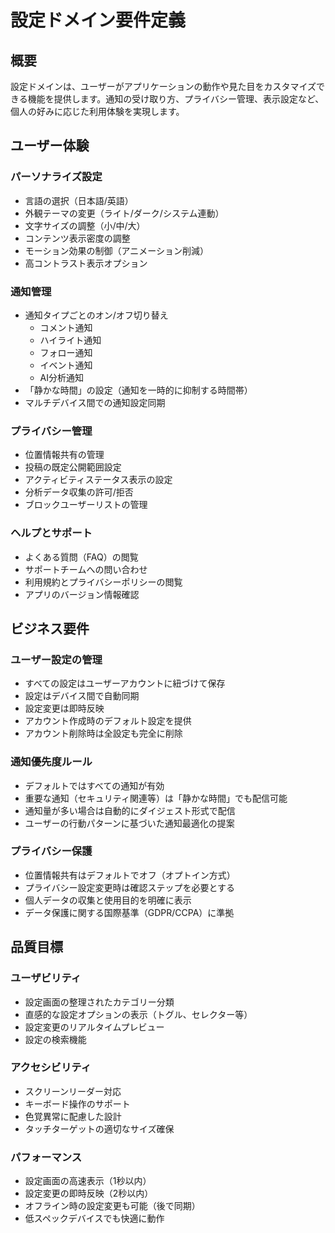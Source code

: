 # 設定ドメイン要件定義

## 概要
設定ドメインは、ユーザーがアプリケーションの動作や見た目をカスタマイズできる機能を提供します。通知の受け取り方、プライバシー管理、表示設定など、個人の好みに応じた利用体験を実現します。

## ユーザー体験

### パーソナライズ設定
- 言語の選択（日本語/英語）
- 外観テーマの変更（ライト/ダーク/システム連動）
- 文字サイズの調整（小/中/大）
- コンテンツ表示密度の調整
- モーション効果の制御（アニメーション削減）
- 高コントラスト表示オプション

### 通知管理
- 通知タイプごとのオン/オフ切り替え
  - コメント通知
  - ハイライト通知
  - フォロー通知
  - イベント通知
  - AI分析通知
- 「静かな時間」の設定（通知を一時的に抑制する時間帯）
- マルチデバイス間での通知設定同期

### プライバシー管理
- 位置情報共有の管理
- 投稿の既定公開範囲設定
- アクティビティステータス表示の設定
- 分析データ収集の許可/拒否
- ブロックユーザーリストの管理

### ヘルプとサポート
- よくある質問（FAQ）の閲覧
- サポートチームへの問い合わせ
- 利用規約とプライバシーポリシーの閲覧
- アプリのバージョン情報確認

## ビジネス要件

### ユーザー設定の管理
- すべての設定はユーザーアカウントに紐づけて保存
- 設定はデバイス間で自動同期
- 設定変更は即時反映
- アカウント作成時のデフォルト設定を提供
- アカウント削除時は全設定も完全に削除

### 通知優先度ルール
- デフォルトではすべての通知が有効
- 重要な通知（セキュリティ関連等）は「静かな時間」でも配信可能
- 通知量が多い場合は自動的にダイジェスト形式で配信
- ユーザーの行動パターンに基づいた通知最適化の提案

### プライバシー保護
- 位置情報共有はデフォルトでオフ（オプトイン方式）
- プライバシー設定変更時は確認ステップを必要とする
- 個人データの収集と使用目的を明確に表示
- データ保護に関する国際基準（GDPR/CCPA）に準拠

## 品質目標

### ユーザビリティ
- 設定画面の整理されたカテゴリー分類
- 直感的な設定オプションの表示（トグル、セレクター等）
- 設定変更のリアルタイムプレビュー
- 設定の検索機能

### アクセシビリティ
- スクリーンリーダー対応
- キーボード操作のサポート
- 色覚異常に配慮した設計
- タッチターゲットの適切なサイズ確保

### パフォーマンス
- 設定画面の高速表示（1秒以内）
- 設定変更の即時反映（2秒以内）
- オフライン時の設定変更も可能（後で同期）
- 低スペックデバイスでも快適に動作